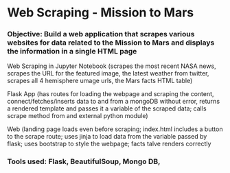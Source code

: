 # Web Scraping - Mission to Mars

### Objective: Build a web application that scrapes various websites for data related to the Mission to Mars and displays the information in a single HTML page

Web Scraping in Jupyter Notebook (scrapes the most recent NASA news, scrapes the URL for the featured image, the latest weather from twitter, scrapes all 4 hemisphere umage urls, the Mars facts HTML table)

Flask App (has routes for loading the webpage and scraping the content, connect/fetches/inserts data to and from a mongoDB without error, returns a rendered template and passes it a variable of the scraped data; calls scrape method from and external python module)

Web (landing page loads even before scraping; index.html includes a button to the scrape route; uses jinja to load data from the variable passed by flask; uses bootstrap to style the webpage; facts talve renders correctly

### Tools used: Flask, BeautifulSoup, Mongo DB, 




